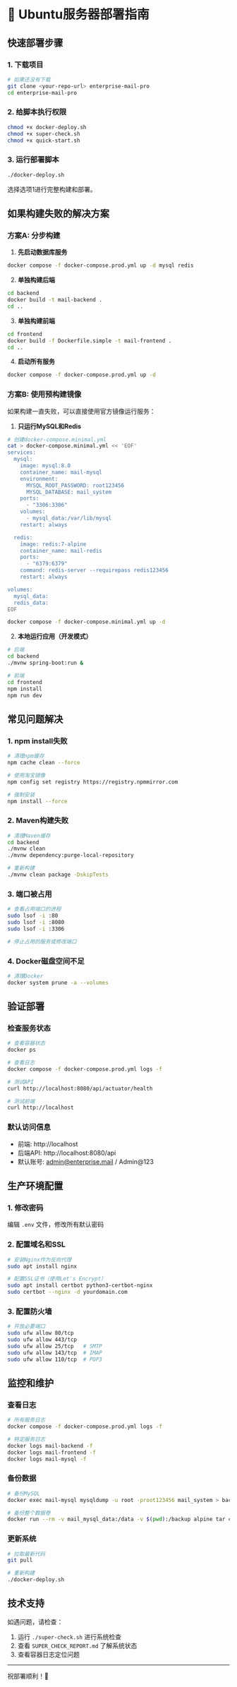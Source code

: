 # 🚀 Ubuntu服务器部署指南

## 快速部署步骤

### 1. 下载项目
```bash
# 如果还没有下载
git clone <your-repo-url> enterprise-mail-pro
cd enterprise-mail-pro
```

### 2. 给脚本执行权限
```bash
chmod +x docker-deploy.sh
chmod +x super-check.sh
chmod +x quick-start.sh
```

### 3. 运行部署脚本
```bash
./docker-deploy.sh
```

选择选项1进行完整构建和部署。

## 如果构建失败的解决方案

### 方案A: 分步构建

1. **先启动数据库服务**
```bash
docker compose -f docker-compose.prod.yml up -d mysql redis
```

2. **单独构建后端**
```bash
cd backend
docker build -t mail-backend .
cd ..
```

3. **单独构建前端**
```bash
cd frontend
docker build -f Dockerfile.simple -t mail-frontend .
cd ..
```

4. **启动所有服务**
```bash
docker compose -f docker-compose.prod.yml up -d
```

### 方案B: 使用预构建镜像

如果构建一直失败，可以直接使用官方镜像运行服务：

1. **只运行MySQL和Redis**
```bash
# 创建docker-compose.minimal.yml
cat > docker-compose.minimal.yml << 'EOF'
services:
  mysql:
    image: mysql:8.0
    container_name: mail-mysql
    environment:
      MYSQL_ROOT_PASSWORD: root123456
      MYSQL_DATABASE: mail_system
    ports:
      - "3306:3306"
    volumes:
      - mysql_data:/var/lib/mysql
    restart: always

  redis:
    image: redis:7-alpine
    container_name: mail-redis
    ports:
      - "6379:6379"
    command: redis-server --requirepass redis123456
    restart: always

volumes:
  mysql_data:
  redis_data:
EOF

docker compose -f docker-compose.minimal.yml up -d
```

2. **本地运行应用（开发模式）**
```bash
# 后端
cd backend
./mvnw spring-boot:run &

# 前端
cd frontend
npm install
npm run dev
```

## 常见问题解决

### 1. npm install失败
```bash
# 清理npm缓存
npm cache clean --force

# 使用淘宝镜像
npm config set registry https://registry.npmmirror.com

# 强制安装
npm install --force
```

### 2. Maven构建失败
```bash
# 清理Maven缓存
cd backend
./mvnw clean
./mvnw dependency:purge-local-repository

# 重新构建
./mvnw clean package -DskipTests
```

### 3. 端口被占用
```bash
# 查看占用端口的进程
sudo lsof -i :80
sudo lsof -i :8080
sudo lsof -i :3306

# 停止占用的服务或修改端口
```

### 4. Docker磁盘空间不足
```bash
# 清理Docker
docker system prune -a --volumes
```

## 验证部署

### 检查服务状态
```bash
# 查看容器状态
docker ps

# 查看日志
docker compose -f docker-compose.prod.yml logs -f

# 测试API
curl http://localhost:8080/api/actuator/health

# 测试前端
curl http://localhost
```

### 默认访问信息
- 前端: http://localhost
- 后端API: http://localhost:8080/api
- 默认账号: admin@enterprise.mail / Admin@123

## 生产环境配置

### 1. 修改密码
编辑 `.env` 文件，修改所有默认密码

### 2. 配置域名和SSL
```bash
# 安装Nginx作为反向代理
sudo apt install nginx

# 配置SSL证书（使用Let's Encrypt）
sudo apt install certbot python3-certbot-nginx
sudo certbot --nginx -d yourdomain.com
```

### 3. 配置防火墙
```bash
# 开放必要端口
sudo ufw allow 80/tcp
sudo ufw allow 443/tcp
sudo ufw allow 25/tcp   # SMTP
sudo ufw allow 143/tcp  # IMAP
sudo ufw allow 110/tcp  # POP3
```

## 监控和维护

### 查看日志
```bash
# 所有服务日志
docker compose -f docker-compose.prod.yml logs -f

# 特定服务日志
docker logs mail-backend -f
docker logs mail-frontend -f
docker logs mail-mysql -f
```

### 备份数据
```bash
# 备份MySQL
docker exec mail-mysql mysqldump -u root -proot123456 mail_system > backup.sql

# 备份整个数据卷
docker run --rm -v mail_mysql_data:/data -v $(pwd):/backup alpine tar czf /backup/mysql_backup.tar.gz /data
```

### 更新系统
```bash
# 拉取最新代码
git pull

# 重新构建
./docker-deploy.sh
```

## 技术支持

如遇问题，请检查：
1. 运行 `./super-check.sh` 进行系统检查
2. 查看 `SUPER_CHECK_REPORT.md` 了解系统状态
3. 查看容器日志定位问题

---
祝部署顺利！🎉